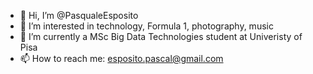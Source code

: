 - 👋 Hi, I’m @PasqualeEsposito
- 👀 I’m interested in technology, Formula 1, photography, music
- 🌱 I’m currently a MSc Big Data Technologies student at Univeristy of Pisa
- 📫 How to reach me: esposito.pascal@gmail.com
<!---
PasqualeEsposito/PasqualeEsposito is a ✨ special ✨ repository because its `README.md` (this file) appears on your GitHub profile.
You can click the Preview link to take a look at your changes.
--->
